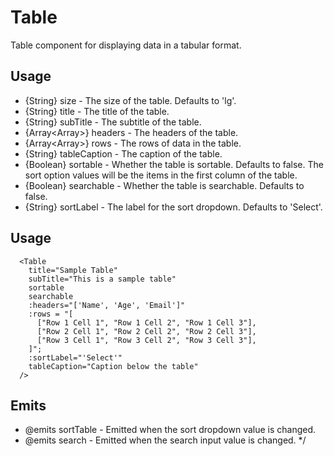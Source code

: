 # Table

Table component for displaying data in a tabular format.

## Usage

- {String} size - The size of the table. Defaults to 'lg'.
- {String} title - The title of the table.
- {String} subTitle - The subtitle of the table.
- {Array<Array<String>>} headers - The headers of the table.
- {Array<Array<String>>} rows - The rows of data in the table.
- {String} tableCaption - The caption of the table.
- {Boolean} sortable - Whether the table is sortable. Defaults to false. The sort option values will be the items in the first column of the table.
- {Boolean} searchable - Whether the table is searchable. Defaults to false.
- {String} sortLabel - The label for the sort dropdown. Defaults to 'Select'.

## Usage

```
  <Table
    title="Sample Table"
    subTitle="This is a sample table"
    sortable
    searchable
    :headers="['Name', 'Age', 'Email']"
    :rows = "[
      ["Row 1 Cell 1", "Row 1 Cell 2", "Row 1 Cell 3"],
      ["Row 2 Cell 1", "Row 2 Cell 2", "Row 2 Cell 3"],
      ["Row 3 Cell 1", "Row 3 Cell 2", "Row 3 Cell 3"],
    ]";
    :sortLabel="'Select'"
    tableCaption="Caption below the table"
  />
```

## Emits

- @emits sortTable - Emitted when the sort dropdown value is changed.
- @emits search - Emitted when the search input value is changed.
  \*/
